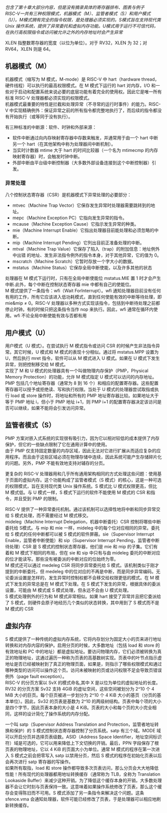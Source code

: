 *包含了第十章大部分内容，但是没有摘录具体的寄存器排布、图表与例子*  
*RISC-V一共有三种权限模式，机器模式（M）、监管者模式（S）和用户模式（U）。M模式拥有完全的指令权限，是处理器必须实现的。S模式旨在支持现代类 Unix 操作系统，提供了异常委托和虚拟内存功能。U模式用于运行不可信代码，在执行高权限指令或访问被允许之外的内存地址时会产生异常*

XLEN 指整数寄存器的宽度（以位为单位）。对于 RV32，XLEN 为 32；对 RV64，XLEN 则是 64。

## 机器模式（M）

机器模式（缩写为 M 模式，M-mode）是 RISC-V 中 hart（hardware thread，硬件线程）可以执行的最高权限模式。在 M 模式下运行的 hart 对内存，I/O 和一些对于启动和配置系统来说必要的底层功能有着完全的使用权。因此它是唯一所有标准 RISC-V 处理器都必须实现的权限模式。  
机器模式最重要的特性是拦截和处理异常（不寻常的运行时事件）的能力。RISC-V 中实现精确例外：保证异常之前的所有指令都完整地执行了，而后续的指令都没有开始执行（或等同于没有执行）。  

有三种标准的中断源：软件、时钟和外部来源：
- 软件中断通过向内存映射寄存器中存数来触发，并通常用于由一个 hart 中断另一个 hart（在其他架构中称为处理器间中断机制）。
- 当实时计数器 mtime 大于 hart 的时间比较器（一个名为 mtimecmp 的内存映射寄存器）时，会触发时钟中断。
- 外部中断由平台级中断控制器（大多数外部设备连接到这个中断控制器）引发。

### 异常处理

八个控制状态寄存器（CSR）是机器模式下异常处理的必要部分：
- mtvec（Machine Trap Vector）它保存发生异常时处理器需要跳转到的地址。
- mepc（Machine Exception PC）它指向发生异常的指令。
- mcause（Machine Exception Cause）它指示发生异常的种类。
- mie（Machine Interrupt Enable）它指出处理器目前能处理和必须忽略的中断。
- mip（Machine Interrupt Pending）它列出目前正准备处理的中断。
- mtval（Machine Trap Value）它保存了陷入（trap）的附加信息：地址例外中出错
的地址、发生非法指令例外的指令本身，对于其他异常，它的值为 0。
- mscratch（Machine Scratch）它暂时存放一个字大小的数据。
- mstatus（Machine Status）它保存全局中断使能，以及许多其他的状态

处理器在 M 模式下运行时，只有在全局中断使能位 mstatus.MIE 置 1 时才会产生中断.此外，每个中断在控制状态寄存器 mie 中都有自己的使能位。  
M 模式提供了一条指令：wfi（Wait ForInterrupt）。wfi 通知处理器目前没有任何有用的工作，所有它应该进入低功耗模式，直到任何使能有效的中断等待处理，即mie&mip ≠ 0。RISC-V 处理器以多种方式实现该指令，包括到中断待处理之前都停止时钟。有的时候只把这条指令当作 nop 来执行。因此，wfi 通常在循环内使用。wfi 不论全局中断使能有效与否都有用

## 用户模式（U）

用户模式（U 模式）。在尝试执行 M 模式指令或访问 CSR 的时候产生非法指令异常。其它时候，U 模式和 M 模式的表现十分相似。通过将 mstatus.MPP 设置为 U，然后执行 mret 指令，软件可以从 M 模式进入 U 模式。如果在 U 模式下发生异常，则把控制移交给 M 模式。  
实现了 M 和 U 模式的处理器具有一个叫做物理内存保护（PMP，Physical Memory Protection）的功能，允许 M 模式指定 U 模式可以访问的内存地址。PMP 包括几个地址寄存器（通常为 8 到 16 个）和相应的配置寄存器。这些配置寄存器可以授予或拒绝读、写和执行权限。当处于 U 模式的处理器尝试取指或执行 load 或 store 操作时，将地址和所有的 PMP 地址寄存器比较。如果地址大于等于 PMP 地址 i，但小于 PMP 地址 i+1，则 PMP i+1 的配置寄存器决定该访问是否可以继续，如果不能将会引发访问异常。

## 监管者模式（S）

PMP 方案对嵌入式系统的实现很有吸引力，因为它以相对较低的成本提供了内存保护，但它的一些缺点限制了它在通用计算中的使用。  
由于 PMP 仅支持固定数量的内存区域，因此无法对它进行扩展从而适应复杂的应用程序。而且由于这些区域必须在物理存储中连续，因此系统可能产生存储碎片化的问题。另外，PMP 不能有效地支持对辅存的分页。  

更复杂的 RISC-V 处理器用和几乎所有通用架构相同的方式处理这些问题：使用基于页面的虚拟内存。这个功能构成了监管者模式（S 模式）的核心，这是一种可选的权限模式，旨在支持现代类 Unix 操作系统。S 模式比 U 模式权限更高，但比 M 模式低。与 U 模式一样，S 模式下运行的软件不能使用 M 模式的 CSR 和指令，并且受到 PMP 的限制。  

RISC-V 提供了一种异常委托机制。通过该机制可以选择性地将中断和同步异常交给 S 模式处理，而不需要经过 M 模式移交。  
mideleg（Machine Interrupt Delegation，机器中断委托）CSR 控制将哪些中断委托给 S模式。与 mip 和 mie 一样，mideleg 中的每个位对应相同的异常。委托给 S 模式的任何中断都可以被 S 模式的软件屏蔽。sie（Supervisor Interrupt Enable，监管者中断使能）和 sip（Supervisor Interrupt Pending，监管者中断待处理）CSR
是 S 模式的控制状态寄存器，他们是 mie 和 mip 的子集。它们有着和 M 模式下相同的布局，但在 sie 和 sip 中只有与由 mideleg 委托的中断对应的位才能读写。那些没有被委派的中断对应的位始终为零。  
M 模式还可以通过 medeleg CSR 将同步异常委托给 S 模式。该机制类似于刚才提到的中断委托，但 medeleg 中的位对应的不再是中断，而是同步异常编码。无论委派设置是怎样的，发生异常时控制权都不会移交给权限更低的模式。在 M 模式下发生的异常总是在 M 模式下处理。在 S 模式下发生的异常，根据具体的委派设置，可能由 M 模式或 S 模式处理，但永远不会由 U 模式处理。  
S 模式处理例外的行为和 M 模式非常相似。如果 hart 接受了异常并且把它委派给了 S 模式，则硬件会原子地经历几个类似的状态转换，其中用到了 S 模式而不是 M 模式的
CSR

## 虚拟内存

S 模式提供了一种传统的虚拟内存系统，它将内存划分为固定大小的页来进行地址转换和对内存内容的保护。启用分页的时候，大多数地址（包括 load 和 store 的有效地址和 PC 中的地址）都是虚拟地址。要访问物理内存，它们必须被转换为真正的物理地址，这通过遍历一种称为页表的高基数树实现。页表中的叶节点指示虚地址是否已经被映射到了真正的物理页面，如果是，则指示了哪些权限模式和通过哪种类型的访问可以操作这个页。访问未被映射的页或访问权限不足会导致页错误例外（page fault exception）。  
RISC-V 的分页方案以 SvX 的模式命名,其中 X 是以位为单位的虚拟地址的长度。RV32 的分页方案 Sv32 支持 4GiB 的虚址空间，这些空间被划分为 2^10 个 4 MiB 大小的巨页。每个巨页被进一步划分为 2^10 个 4 KiB 大小的基页（分页的基本单位）。因此，Sv32 的页表是基数为 2^10 的两级树结构。页表中每个项的大小是四个字节，因此页表本身的大小是 4 KiB。页表的大小和每个页的大小完全相同，这样的设计简化了操作系统的内存分配。

一个叫 satp（Supervisor Address Translation and Protection，监管者地址转换和保护）的 S 模式控制状态寄存器控制了分页系统。satp 有三个域。MODE 域可以开启分页并选择页表级数。ASID（Address Space Identifier，地址空间标识符）域是可选的，它可以用来降低上下文切换的开销。最后，PPN 字段保存了根页表的物理地址，它以 4 KiB 的页面大小为单位。通常 M 模式的程序在第一次进入 S 模式之前会把零写入 satp 以禁用分页，然后 S 模式的程序在初始化页表以后会再次进行 satp 寄存器的写操作。  
如果所有取指，load 和 store 操作都导致多次页表访问，那么分页会大大地降低性能！所有现代的处理器都用地址转换缓存（通常称为 TLB，全称为 Translation Lookaside Buffer）来减少这种开销。为了降低这个缓存本身的开销，大多数处理器不会让它时刻与页表保持一致。这意味着如果操作系统修改了页表，那么这个缓存会变得陈旧而不可用。S 模式添加了另一条指令来解决这个问题。这条 sfence.vma 会通知处理器，软件可能已经修改了页表，于是处理器可以相应地刷新转换缓存。